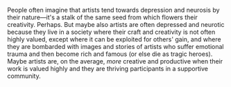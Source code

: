 People often imagine that artists tend towards depression and neurosis by their 
nature—it's a stalk of the same seed from which flowers their creativity. 
Perhaps. But maybe also artists are often depressed and neurotic because they 
live in a society where their craft and creativity is not often highly valued, 
except where it can be exploited for others' gain, and where they are bombarded 
with images and stories of artists who suffer emotional trauma and then become 
rich and famous (or else die as tragic heroes). Maybe artists are, on the 
average, _more_ creative and productive when their work is valued highly and 
they are thriving participants in a supportive community.
